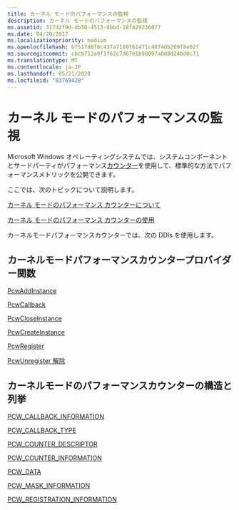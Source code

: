 ```yaml
---
title: カーネル モードのパフォーマンスの監視
description: カーネル モードのパフォーマンスの監視
ms.assetid: 317d2f9d-db50-4513-8bbd-28f429236877
ms.date: 04/20/2017
ms.localizationpriority: medium
ms.openlocfilehash: b7517d8f8c437a7189f61471c4074db209f8e02f
ms.sourcegitcommit: cbcb712a9f1f62c7d67e1b98097a0d8d24bd0c71
ms.translationtype: MT
ms.contentlocale: ja-JP
ms.lasthandoff: 05/21/2020
ms.locfileid: "83769428"
---
```

# <a name="kernel-mode-performance-monitoring"></a>カーネル モードのパフォーマンスの監視

Microsoft Windows オペレーティングシステムでは、システムコンポーネントとサードパーティがパフォーマンス[カウンター](https://docs.microsoft.com/windows/win32/perfctrs/performance-counters-portal)を使用して、標準的な方法でパフォーマンスメトリックを公開できます。

ここでは、次のトピックについて説明します。

[カーネル モードのパフォーマンス カウンターについて](about-kernel-mode-performance-counters.md)

[カーネル モードのパフォーマンス カウンターの使用](using-kernel-mode-performance-counters.md)

カーネルモードパフォーマンスカウンターでは、次の DDIs を使用します。

## <a name="kernel-mode-performance-counter-provider-functions"></a>カーネルモードパフォーマンスカウンタープロバイダー関数

[PcwAddInstance](https://docs.microsoft.com/windows-hardware/drivers/ddi/wdm/nf-wdm-pcwaddinstance)

[PcwCallback](https://docs.microsoft.com/windows-hardware/drivers/ddi/wdm/nc-wdm-pcw_callback)

[PcwCloseInstance](https://docs.microsoft.com/windows-hardware/drivers/ddi/wdm/nf-wdm-pcwcloseinstance)

[PcwCreateInstance](https://docs.microsoft.com/windows-hardware/drivers/ddi/wdm/nf-wdm-pcwcreateinstance)

[PcwRegister](https://docs.microsoft.com/windows-hardware/drivers/ddi/wdm/nf-wdm-pcwregister)

[PcwUnregister 解除](https://docs.microsoft.com/windows-hardware/drivers/ddi/wdm/nf-wdm-pcwunregister)

## <a name="kernel-mode-performance-counter-structures-and-enumerations"></a>カーネルモードのパフォーマンスカウンターの構造と列挙

[PCW_CALLBACK_INFORMATION](https://docs.microsoft.com/windows-hardware/drivers/ddi/wdm/ns-wdm-_pcw_callback_information)

[PCW_CALLBACK_TYPE](https://docs.microsoft.com/windows-hardware/drivers/ddi/wdm/ne-wdm-_pcw_callback_type)

[PCW_COUNTER_DESCRIPTOR](https://docs.microsoft.com/windows-hardware/drivers/ddi/wdm/ns-wdm-_pcw_counter_descriptor)

[PCW_COUNTER_INFORMATION](https://docs.microsoft.com/windows-hardware/drivers/ddi/wdm/ns-wdm-_pcw_counter_information)

[PCW_DATA](https://docs.microsoft.com/windows-hardware/drivers/ddi/wdm/ns-wdm-_pcw_counter_information)

[PCW_MASK_INFORMATION](https://docs.microsoft.com/windows-hardware/drivers/ddi/wdm/ns-wdm-_pcw_mask_information)

[PCW_REGISTRATION_INFORMATION](https://docs.microsoft.com/windows-hardware/drivers/ddi/wdm/ns-wdm-_pcw_registration_information)
